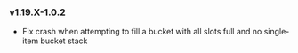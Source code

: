 ### v1.19.X-1.0.2
* Fix crash when attempting to fill a bucket with all slots full and no single-item bucket stack
